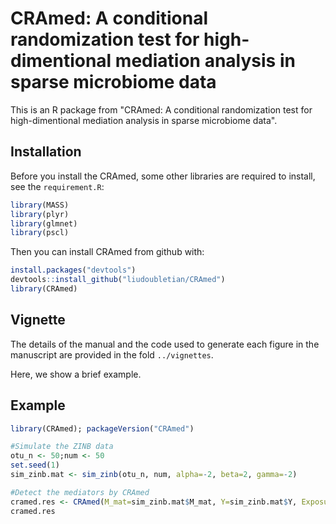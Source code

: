 # CRAmed: A conditional randomization test for high-dimentional mediation analysis in sparse microbiome data

This is an R package from "CRAmed: A conditional randomization test for high-dimentional mediation analysis in sparse microbiome data". 

## Installation 

Before you install the CRAmed, some other libraries are required to install, see the ```requirement.R```:
  ```r
library(MASS)
library(plyr)
library(glmnet)
library(pscl)
```
Then you can install CRAmed from github with:
  ```r
install.packages("devtools")  
devtools::install_github("liudoubletian/CRAmed") 
library(CRAmed)  
```
## Vignette

The details of the manual and the code used to generate each figure in the manuscript are provided in the fold ```../vignettes```. 

Here, we show a brief example.

## Example

```r
library(CRAmed); packageVersion("CRAmed")

#Simulate the ZINB data
otu_n <- 50;num <- 50
set.seed(1)
sim_zinb.mat <- sim_zinb(otu_n, num, alpha=-2, beta=2, gamma=-2)

#Detect the mediators by CRAmed
cramed.res <- CRAmed(M_mat=sim_zinb.mat$M_mat, Y=sim_zinb.mat$Y, Exposure=sim_zinb.mat$trt, n.perm=10, CI=TRUE)
cramed.res
```


